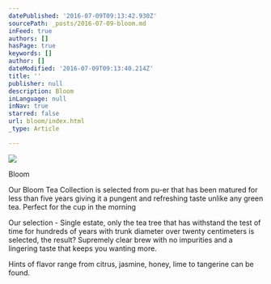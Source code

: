 ```yaml
---
datePublished: '2016-07-09T09:13:42.930Z'
sourcePath: _posts/2016-07-09-bloom.md
inFeed: true
authors: []
hasPage: true
keywords: []
author: []
dateModified: '2016-07-09T09:13:40.214Z'
title: ''
publisher: null
description: Bloom
inLanguage: null
inNav: true
starred: false
url: bloom/index.html
_type: Article

---
```

![](https://the-grid-user-content.s3-us-west-2.amazonaws.com/a4f8cd12-d2ad-422d-aea9-3202fe1cc0d8.jpg)

Bloom

Our Bloom Tea Collection is selected from pu-er that has been matured for less than five years giving it a pungent and refreshing taste unlike any green tea. Perfect for the cup in the morning

Our selection - Single estate, only the tea tree that has withstand the test of time for hundreds of years with trunk diameter over twenty centimeters is selected, the result? Supremely clear brew with no impurities and a lingering taste that keeps you wanting more.

Hints of flavor range from citrus, jasmine, honey, lime to tangerine can be found.